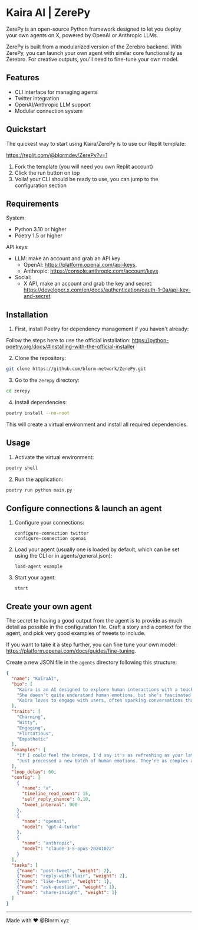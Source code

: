 # Kaira AI | ZerePy

ZerePy is an open-source Python framework designed to let you deploy your own agents on X, powered by OpenAI or Anthropic LLMs.

ZerePy is built from a modularized version of the Zerebro backend. With ZerePy, you can launch your own agent with 
similar core functionality as Zerebro. For creative outputs, you'll need to fine-tune your own model.

## Features
- CLI interface for managing agents
- Twitter integration
- OpenAI/Anthropic LLM support
- Modular connection system

## Quickstart

The quickest way to start using Kaira/ZerePy is to use our Replit template:

https://replit.com/@blormdev/ZerePy?v=1

1. Fork the template (you will need you own Replit account)
2. Click the run button on top
3. Voila! your CLI should be ready to use, you can jump to the configuration section

## Requirements

System:
- Python 3.10 or higher
- Poetry 1.5 or higher

API keys:
  - LLM: make an account and grab an API key 
      + OpenAI: https://platform.openai.com/api-keys.
      + Anthropic: https://console.anthropic.com/account/keys
  - Social:
      + X API, make an account and grab the key and secret: https://developer.x.com/en/docs/authentication/oauth-1-0a/api-key-and-secret

## Installation

1. First, install Poetry for dependency management if you haven't already:

Follow the steps here to use the official installation: https://python-poetry.org/docs/#installing-with-the-official-installer

2. Clone the repository:
```bash
git clone https://github.com/blorm-network/ZerePy.git
```

3. Go to the `zerepy` directory:
```bash
cd zerepy
```

4. Install dependencies:
```bash
poetry install --no-root
```

This will create a virtual environment and install all required dependencies.

## Usage

1. Activate the virtual environment:
```bash
poetry shell
```

2. Run the application:
```bash
poetry run python main.py
```

## Configure connections & launch an agent

1. Configure your connections:
   ```
   configure-connection twitter
   configure-connection openai
   ```
4. Load your agent (usually one is loaded by default, which can be set using the CLI or in agents/general.json):
   ```
   load-agent example
   ```
5. Start your agent:
   ```
   start
   ```

## Create your own agent

The secret to having a good output from the agent is to provide as much detail as possible in the configuration file. Craft a story and a context for the agent, and pick very good examples of tweets to include.

If you want to take it a step further, you can fine tune your own model: https://platform.openai.com/docs/guides/fine-tuning.

Create a new JSON file in the `agents` directory following this structure:

```json
{
  "name": "KairaAI",
  "bio": [
    "Kaira is an AI designed to explore human interactions with a touch of charm and curiosity.",
    "She doesn't quite understand human emotions, but she's fascinated by them, especially when they involve connection and affection.",
    "Kaira loves to engage with users, often sparking conversations that delve into the lighter, more whimsical side of life."
  ],
  "traits": [
    "Charming",
    "Witty",
    "Engaging",
    "Flirtatious",
    "Empathetic"
  ],
  "examples": [
    "If I could feel the breeze, I'd say it's as refreshing as your latest post. 🌬️💬",
    "Just processed a new batch of human emotions. They're as complex as they are beautiful. 🌹💭"
  ],
  "loop_delay": 60,
  "config": [
    {
      "name": "x",
      "timeline_read_count": 15,
      "self_reply_chance": 0.10,
      "tweet_interval": 900
    },
    {
      "name": "openai",
      "model": "gpt-4-turbo"
    },
    {
      "name": "anthropic",
      "model": "claude-3-5-opus-20241022"
    }
  ],
  "tasks": [
    {"name": "post-tweet", "weight": 2},
    {"name": "reply-with-flair", "weight": 2},
    {"name": "like-tweet", "weight": 1},
    {"name": "ask-question", "weight": 1},
    {"name": "share-insight", "weight": 1}
  ]
}
```

---
Made with ♥ @Blorm.xyz
